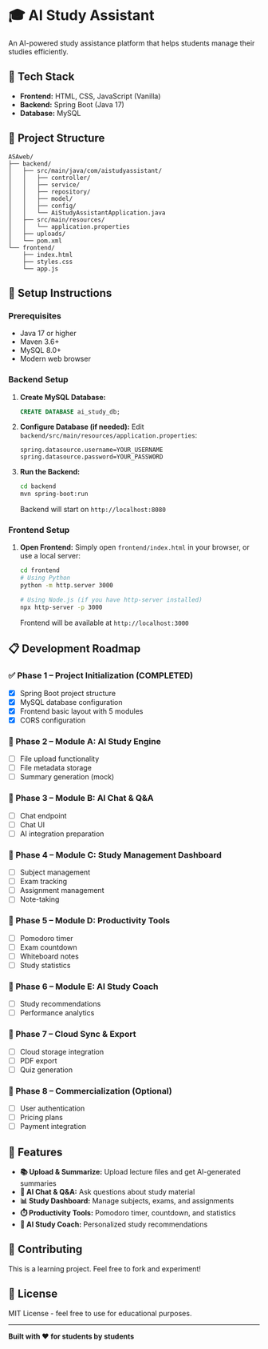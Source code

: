 # 🎓 AI Study Assistant

An AI-powered study assistance platform that helps students manage their studies efficiently.

## 🚀 Tech Stack

- **Frontend:** HTML, CSS, JavaScript (Vanilla)
- **Backend:** Spring Boot (Java 17)
- **Database:** MySQL

## 📁 Project Structure

```
ASAweb/
├── backend/
│   ├── src/main/java/com/aistudyassistant/
│   │   ├── controller/
│   │   ├── service/
│   │   ├── repository/
│   │   ├── model/
│   │   ├── config/
│   │   └── AiStudyAssistantApplication.java
│   ├── src/main/resources/
│   │   └── application.properties
│   ├── uploads/
│   └── pom.xml
└── frontend/
    ├── index.html
    ├── styles.css
    └── app.js
```

## 🔧 Setup Instructions

### Prerequisites

- Java 17 or higher
- Maven 3.6+
- MySQL 8.0+
- Modern web browser

### Backend Setup

1. **Create MySQL Database:**
   ```sql
   CREATE DATABASE ai_study_db;
   ```

2. **Configure Database (if needed):**
   Edit `backend/src/main/resources/application.properties`:
   ```properties
   spring.datasource.username=YOUR_USERNAME
   spring.datasource.password=YOUR_PASSWORD
   ```

3. **Run the Backend:**
   ```bash
   cd backend
   mvn spring-boot:run
   ```
   
   Backend will start on `http://localhost:8080`

### Frontend Setup

1. **Open Frontend:**
   Simply open `frontend/index.html` in your browser, or use a local server:
   
   ```bash
   cd frontend
   # Using Python
   python -m http.server 3000
   
   # Using Node.js (if you have http-server installed)
   npx http-server -p 3000
   ```
   
   Frontend will be available at `http://localhost:3000`

## 📋 Development Roadmap

### ✅ Phase 1 – Project Initialization (COMPLETED)
- [x] Spring Boot project structure
- [x] MySQL database configuration
- [x] Frontend basic layout with 5 modules
- [x] CORS configuration

### 🚧 Phase 2 – Module A: AI Study Engine
- [ ] File upload functionality
- [ ] File metadata storage
- [ ] Summary generation (mock)

### 📅 Phase 3 – Module B: AI Chat & Q&A
- [ ] Chat endpoint
- [ ] Chat UI
- [ ] AI integration preparation

### 📅 Phase 4 – Module C: Study Management Dashboard
- [ ] Subject management
- [ ] Exam tracking
- [ ] Assignment management
- [ ] Note-taking

### 📅 Phase 5 – Module D: Productivity Tools
- [ ] Pomodoro timer
- [ ] Exam countdown
- [ ] Whiteboard notes
- [ ] Study statistics

### 📅 Phase 6 – Module E: AI Study Coach
- [ ] Study recommendations
- [ ] Performance analytics

### 📅 Phase 7 – Cloud Sync & Export
- [ ] Cloud storage integration
- [ ] PDF export
- [ ] Quiz generation

### 📅 Phase 8 – Commercialization (Optional)
- [ ] User authentication
- [ ] Pricing plans
- [ ] Payment integration

## 🎯 Features

- **📚 Upload & Summarize:** Upload lecture files and get AI-generated summaries
- **💬 AI Chat & Q&A:** Ask questions about study material
- **📊 Study Dashboard:** Manage subjects, exams, and assignments
- **⏱️ Productivity Tools:** Pomodoro timer, countdown, and statistics
- **🎯 AI Study Coach:** Personalized study recommendations

## 🤝 Contributing

This is a learning project. Feel free to fork and experiment!

## 📄 License

MIT License - feel free to use for educational purposes.

---

**Built with ❤️ for students by students**
